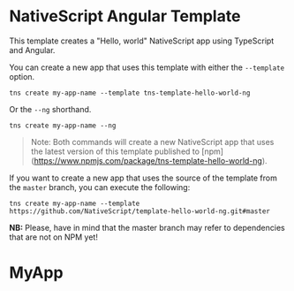 # NativeScript Angular Template

This template creates a "Hello, world" NativeScript app using TypeScript and Angular.

You can create a new app that uses this template with either the `--template` option.

```
tns create my-app-name --template tns-template-hello-world-ng
```

Or the `--ng` shorthand.

```
tns create my-app-name --ng
```

> Note: Both commands will create a new NativeScript app that uses the latest version of this template published to [npm] (https://www.npmjs.com/package/tns-template-hello-world-ng).

If you want to create a new app that uses the source of the template from the `master` branch, you can execute the following:

```
tns create my-app-name --template https://github.com/NativeScript/template-hello-world-ng.git#master
```

**NB:** Please, have in mind that the master branch may refer to dependencies that are not on NPM yet!
# MyApp
